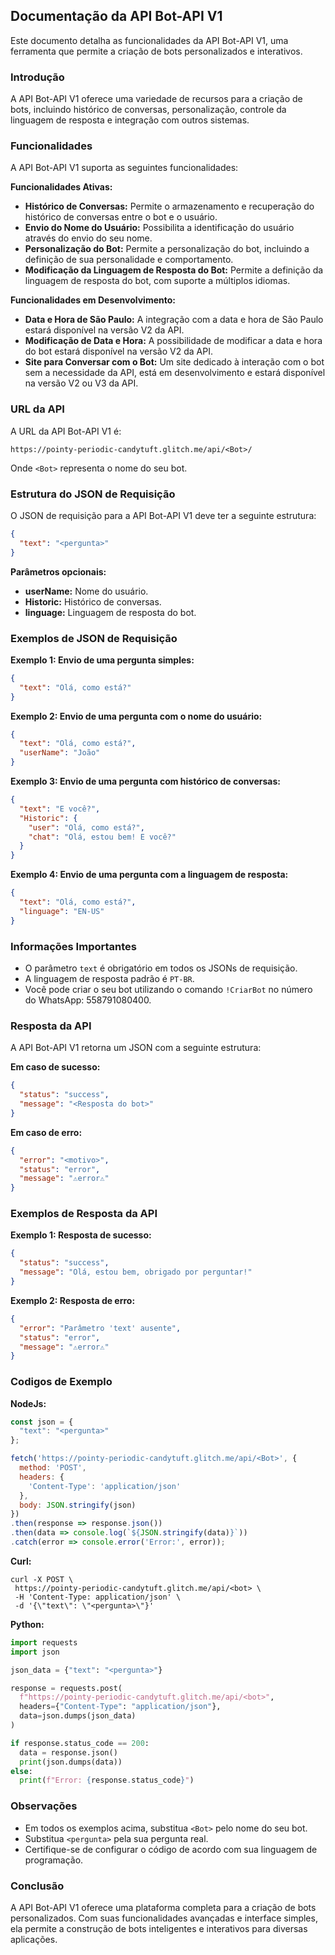 ## Documentação da API Bot-API V1

Este documento detalha as funcionalidades da API Bot-API V1,  uma ferramenta que permite a criação de bots personalizados e interativos.

### Introdução

A API Bot-API V1 oferece uma variedade de recursos para a criação de bots, incluindo histórico de conversas, personalização, controle da linguagem de resposta e integração com outros sistemas.

### Funcionalidades

A API Bot-API V1 suporta as seguintes funcionalidades:

**Funcionalidades Ativas:**

* **Histórico de Conversas:** Permite o armazenamento e recuperação do histórico de conversas entre o bot e o usuário.
* **Envio do Nome do Usuário:** Possibilita a identificação do usuário através do envio do seu nome.
* **Personalização do Bot:** Permite a personalização do bot, incluindo a definição de sua personalidade e comportamento.
* **Modificação da Linguagem de Resposta do Bot:** Permite a definição da linguagem de resposta do bot, com suporte a múltiplos idiomas.

**Funcionalidades em Desenvolvimento:**

* **Data e Hora de São Paulo:** A integração com a data e hora de São Paulo estará disponível na versão V2 da API.
* **Modificação de Data e Hora:** A possibilidade de modificar a data e hora do bot estará disponível na versão V2 da API.
* **Site para Conversar com o Bot:** Um site dedicado à interação com o bot sem a necessidade da API, está em desenvolvimento e estará disponível na versão V2 ou V3 da API.

### URL da API

A URL da API Bot-API V1 é:

```
https://pointy-periodic-candytuft.glitch.me/api/<Bot>/
```

Onde `<Bot>` representa o nome do seu bot.

### Estrutura do JSON de Requisição

O JSON de requisição para a API Bot-API V1 deve ter a seguinte estrutura:

```json
{
  "text": "<pergunta>"
}
```

**Parâmetros opcionais:**

* **userName:** Nome do usuário.
* **Historic:** Histórico de conversas.
* **linguage:** Linguagem de resposta do bot.

### Exemplos de JSON de Requisição

**Exemplo 1: Envio de uma pergunta simples:**

```json
{
  "text": "Olá, como está?"
}
```

**Exemplo 2: Envio de uma pergunta com o nome do usuário:**

```json
{
  "text": "Olá, como está?",
  "userName": "João"
}
```

**Exemplo 3: Envio de uma pergunta com histórico de conversas:**

```json
{
  "text": "E você?",
  "Historic": {
    "user": "Olá, como está?",
    "chat": "Olá, estou bem! E você?"
  }
}
```

**Exemplo 4: Envio de uma pergunta com a linguagem de resposta:**

```json
{
  "text": "Olá, como está?",
  "linguage": "EN-US"
}
```

### Informações Importantes

* O parâmetro `text` é obrigatório em todos os JSONs de requisição.
* A linguagem de resposta padrão é `PT-BR`.
* Você pode criar o seu bot utilizando o comando `!CriarBot` no número do WhatsApp: 558791080400.

### Resposta da API

A API Bot-API V1 retorna um JSON com a seguinte estrutura:

**Em caso de sucesso:**

```json
{
  "status": "success",
  "message": "<Resposta do bot>"
}
```

**Em caso de erro:**

```json
{
  "error": "<motivo>",
  "status": "error",
  "message": "⚠️error⚠️"
}
```

### Exemplos de Resposta da API

**Exemplo 1: Resposta de sucesso:**

```json
{
  "status": "success",
  "message": "Olá, estou bem, obrigado por perguntar!"
}
```

**Exemplo 2: Resposta de erro:**

```json
{
  "error": "Parâmetro 'text' ausente",
  "status": "error",
  "message": "⚠️error⚠️"
}
```

### Codigos de Exemplo

**NodeJs:**

```js
const json = {
  "text": "<pergunta>"
};

fetch('https://pointy-periodic-candytuft.glitch.me/api/<Bot>', {
  method: 'POST',
  headers: {
    'Content-Type': 'application/json'
  },
  body: JSON.stringify(json)
})
.then(response => response.json())
.then(data => console.log(`${JSON.stringify(data)}`))
.catch(error => console.error('Error:', error));
```

**Curl:**

``` curl
curl -X POST \
 https://pointy-periodic-candytuft.glitch.me/api/<bot> \
 -H 'Content-Type: application/json' \
 -d '{\"text\": \"<pergunta>\"}'
```

**Python:**

``` py
import requests
import json

json_data = {"text": "<pergunta>"}

response = requests.post(
  f"https://pointy-periodic-candytuft.glitch.me/api/<bot>",
  headers={"Content-Type": "application/json"},
  data=json.dumps(json_data)
)

if response.status_code == 200:
  data = response.json()
  print(json.dumps(data))
else:
  print(f"Error: {response.status_code}")
```

### Observações

* Em todos os exemplos acima, substitua `<Bot>` pelo nome do seu bot.
* Substitua `<pergunta>` pela sua pergunta real.
* Certifique-se de configurar o código de acordo com sua linguagem de programação.

### Conclusão

A API Bot-API V1 oferece uma plataforma completa para a criação de bots personalizados. Com suas funcionalidades avançadas e interface simples, ela permite a construção de bots inteligentes e interativos para diversas aplicações.
